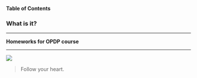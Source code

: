 **Table of Contents**

### What is it?

----

**Homeworks for OPDP course**

----

![](https://pandao.github.io/editor.md/examples/images/4.jpg)

> Follow your heart.
